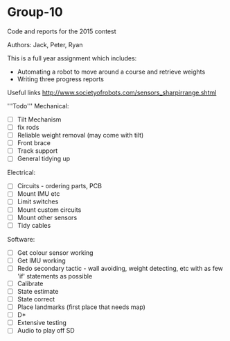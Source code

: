 # Group-10
Code and reports for the 2015 contest

Authors: Jack, Peter, Ryan

This is a full year assignment which includes:
- Automating a robot to move around a course and retrieve weights
- Writing three progress reports

Useful links
http://www.societyofrobots.com/sensors_sharpirrange.shtml

'''Todo'''
Mechanical:
- [ ] Tilt Mechanism
- [ ] fix rods
- [ ] Reliable weight removal (may come with tilt)
- [ ] Front brace
- [ ] Track support
- [ ] General tidying up

Electrical:
- [ ] Circuits - ordering parts, PCB
- [ ] Mount IMU etc
- [ ] Limit switches
- [ ] Mount custom circuits
- [ ] Mount other sensors
- [ ] Tidy cables

Software:
- [ ] Get colour sensor working
- [ ] Get IMU working
- [ ] Redo secondary tactic - wall avoiding, weight detecting, etc with as few 'if' statements as possible
- [ ] Calibrate
- [ ] State estimate
- [ ] State correct
- [ ] Place landmarks (first place that needs map)
- [ ] D*
- [ ] Extensive testing
- [ ] Audio to play off SD
